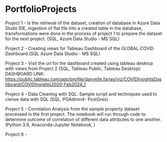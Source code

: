 # PortfolioProjects

Project 1 - Is the retrieval of the dataset, creation of database in Azure Data Studo IDE, ingestion of flat file into a created table in the database, transformations were done in the process of project 1 to prepare the dataset for the next project. (SQL, Azure Data Studio - MS SQL)

Project 2 - Creating views for Tableau Dashboard of the GLOBAL COVID Dashboard.(SQL Azure Data Studio - MS SQL)

Project 3 - Visit the url for the dashboard created using tableau desktop with views from Project 2 (SQL, Tableau Public, Tableau Desktop):
DASHBOARD LINK: https://public.tableau.com/app/profile/danyelle.farias/viz/COVIDInsightsDashboard/COVIDInsights2020-Feb2024_1 

Project 4 - Data Cleaning with SQL. Sample script and techniques used to clense data with SQL (SQL, PGAdmin4- PostGres)

Project 5 - Correlation Analysis from the sample property dataset processed in the first project. The notebook will run through code to determine outcome of correlation of different data attributes to one another. (Python 3.9, Anaconda-Jupyter Notebook, )

Project 6 - 
